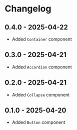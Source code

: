 # Changelog

## 0.4.0 - 2025-04-22

- Added `Container` component

## 0.3.0 - 2025-04-21

- Added `Accordion` component

## 0.2.0 - 2025-04-21

- Added `Collapse` component

## 0.1.0 - 2025-04-20

- Added `Button` component
